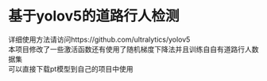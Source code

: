 # 基于yolov5的道路行人检测
详细使用方法请访问https://github.com/ultralytics/yolov5\
本项目修改了一些激活函数还有使用了随机梯度下降法并且训练自自有道路行人数据集\
可以直接下载pt模型到自己的项目中使用
